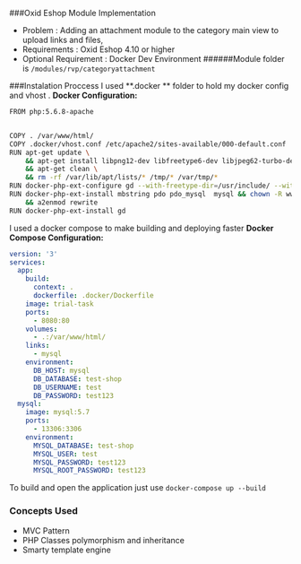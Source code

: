 ###Oxid Eshop Module Implementation
- Problem : Adding an attachment module to the category main view to upload links and files,
- Requirements : Oxid Eshop 4.10 or higher
- Optional Requirement : Docker Dev Environment
######Module folder is  `/modules/rvp/categoryattachment`

###Instalation Proccess
I used  **.docker ** folder to hold my docker config and vhost .
**Docker Configuration:**
```bash
FROM php:5.6.8-apache


COPY . /var/www/html/
COPY .docker/vhost.conf /etc/apache2/sites-available/000-default.conf
RUN apt-get update \
    && apt-get install libpng12-dev libfreetype6-dev libjpeg62-turbo-dev -qy \
    && apt-get clean \
    && rm -rf /var/lib/apt/lists/* /tmp/* /var/tmp/*
RUN docker-php-ext-configure gd --with-freetype-dir=/usr/include/ --with-jpeg-dir=/usr/include/
RUN docker-php-ext-install mbstring pdo pdo_mysql  mysql && chown -R www-data:www-data /var/www/html/ \
    && a2enmod rewrite
RUN docker-php-ext-install gd
```

I used a docker compose to make building and deploying faster 
**Docker Compose Configuration:**
```yaml
version: '3'
services:
  app:
    build:
      context: .
      dockerfile: .docker/Dockerfile
    image: trial-task
    ports:
      - 8080:80
    volumes:
      - .:/var/www/html/
    links:
      - mysql
    environment:
      DB_HOST: mysql
      DB_DATABASE: test-shop
      DB_USERNAME: test
      DB_PASSWORD: test123
  mysql:
    image: mysql:5.7
    ports:
      - 13306:3306
    environment:
      MYSQL_DATABASE: test-shop
      MYSQL_USER: test
      MYSQL_PASSWORD: test123
      MYSQL_ROOT_PASSWORD: test123
```
To build and open  the application just use `docker-compose up --build`


### Concepts Used 
- MVC Pattern
- PHP Classes polymorphism and inheritance
- Smarty template engine
